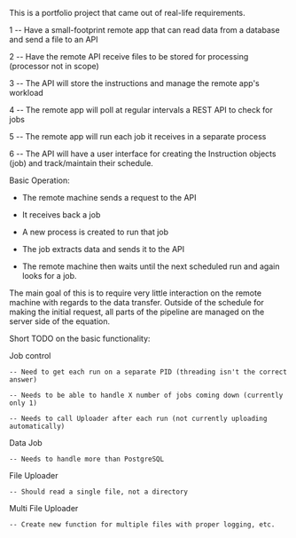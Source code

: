 This is a portfolio project that came out of real-life requirements.

1 -- Have a small-footprint remote app that can read data from a database and send a file to an API

2 -- Have the remote API receive files to be stored for processing (processor not in scope)

3 -- The API will store the instructions and manage the remote app's workload

4 -- The remote app will poll at regular intervals a REST API to check for jobs

5 -- The remote app will run each job it receives in a separate process

6 -- The API will have a user interface for creating the Instruction objects (job) and track/maintain their schedule.


Basic Operation:

- The remote machine sends a request to the API

- It receives back a job

- A new process is created to run that job

- The job extracts data and sends it to the API

- The remote machine then waits until the next scheduled run and again looks for a job.


The main goal of this is to require very little interaction on the remote machine with regards to the data transfer. Outside of the schedule for making the initial request, all parts of the pipeline are managed on the server side of the equation.


Short TODO on the basic functionality:

Job control

    -- Need to get each run on a separate PID (threading isn't the correct answer)

    -- Needs to be able to handle X number of jobs coming down (currently only 1)

    -- Needs to call Uploader after each run (not currently uploading automatically)


Data Job

    -- Needs to handle more than PostgreSQL


File Uploader

    -- Should read a single file, not a directory


Multi File Uploader

    -- Create new function for multiple files with proper logging, etc.